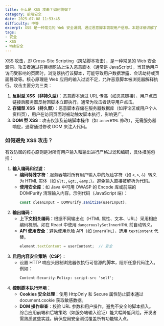 ```yaml
---
title: 什么是 XSS 攻击？如何防御？
category: 前端安全
date: 2025-07-08 11:53:45
difficulty: 中等
excerpt: XSS 是一种常见的 Web 安全漏洞，通过恶意脚本窃取用户信息。本题详细讲解了 XSS 的三种类型及其防御方法。
tags:
- 安全
- XSS
- Web安全
---
```

XSS 攻击，即 Cross-Site Scripting（跨站脚本攻击），是一种常见的 Web 安全漏洞。攻击者通过在目标网站上注入恶意脚本（通常是 JavaScript），当其他用户访问受影响的页面时，浏览器执行该脚本，可能导致用户数据泄露、会话劫持或页面篡改等。核心原理是 Web 应用的输入过滤不足，允许恶意脚本被浏览器解释执行。攻击主要分为三类：  
1. **反射型 XSS（非持久型）**：恶意脚本通过 URL 传递（如恶意链接），用户点击链接后服务器反射回脚本立即执行。通常为攻击者诱导用户点击。  
2. **存储型 XSS（持久型）**：恶意脚本存储在服务器数据库（如评论区或用户个人资料页），用户在访问页面时被动触发脚本执行，影响更广。  
3. **DOM 型 XSS**：攻击仅涉及前端脚本操作（如 `innerHTML` 修改），无需服务器响应，通常通过修改 DOM 来注入代码。  

### 如何避免 XSS 攻击？  
有效防御的核心原则是对所有用户输入和输出进行严格过滤和编码，具体措施包括：  
1. **输入编码和过滤**：  
   - **编码特殊字符**：服务器端将所有用户输入中的危险字符（如 `<`, `>`, `&`）转义为 HTML 实体（如 `&lt;`, `&gt;`, `&amp;`）。避免输入直接被解析为代码。  
   - **使用安全库**：如 Java 中可用 OWASP 的 Encode 库或前端的 DOMPurify 清理输入内容。示例代码（JavaScript 端）：  
     ```javascript
     const cleanInput = DOMPurify.sanitize(userInput);
     ```  
2. **输出编码**：  
   - **上下文相关编码**：根据不同输出点（HTML 属性、文本、URL）采用相应编码机制。如在 React 中使用 `dangerouslySetInnerHTML` 前自动转义。  
   - **API 使用安全**：避免使用危险 API（如 `innerHTML`），选用 `textContent` 代替。  
     ```javascript
     element.textContent = userContent;  // 安全  
     ```  
3. **启用内容安全策略（CSP）**：  
   - 设置 HTTP 响应头限制浏览器仅执行可信源的脚本，阻断任意代码注入。例如：  
     ```html
     Content-Security-Policy: script-src 'self';
     ```  
4. **控制脚本执行环境**：  
   - **Cookies 安全处理**：使用 HttpOnly 和 Secure 属性防止脚本通过 document.cookie 获取敏感数据。  
   - **DOM 操作审查**：校验 URL 参数和用户操作，避免不安全的脚本插入。  
综合应用前端和后端策略（如服务端输入验证）能大幅降低风险。开发者需熟悉这些实践，确保应用安全测试覆盖所有功能输入点。
